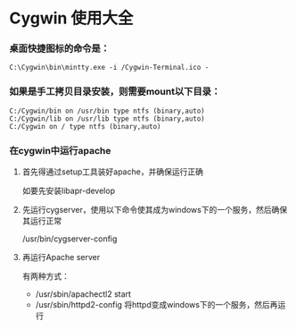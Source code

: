 Cygwin 使用大全
====

### 桌面快捷图标的命令是：

    C:\Cygwin\bin\mintty.exe -i /Cygwin-Terminal.ico -
    
### 如果是手工拷贝目录安装，则需要mount以下目录：

    C:/Cygwin/bin on /usr/bin type ntfs (binary,auto)
    C:/Cygwin/lib on /usr/lib type ntfs (binary,auto)
    C:/Cygwin on / type ntfs (binary,auto)
 
### 在cygwin中运行apache

  1. 首先得通过setup工具装好apache，并确保运行正确

     如要先安装libapr-develop

  2. 先运行cygserver，使用以下命令使其成为windows下的一个服务，然后确保其运行正常


     /usr/bin/cygserver-config

  3. 再运行Apache server

     有两种方式：
     - /usr/sbin/apachectl2 start
     - /usr/sbin/httpd2-config 将httpd变成windows下的一个服务，然后再运行
